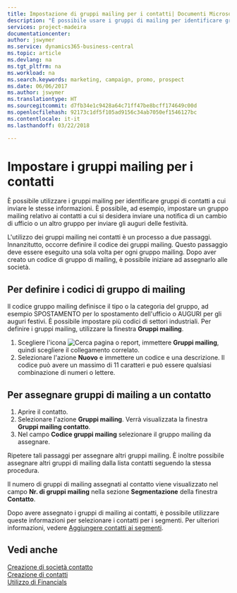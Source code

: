 ```yaml
---
title: Impostazione di gruppi mailing per i contatti| Documenti Microsoft
description: "È possibile usare i gruppi di mailing per identificare gruppi di contatti a cui inviare le stesse informazioni, ad esempio per una campagna marketing o promozionale."
services: project-madeira
documentationcenter: 
author: jswymer
ms.service: dynamics365-business-central
ms.topic: article
ms.devlang: na
ms.tgt_pltfrm: na
ms.workload: na
ms.search.keywords: marketing, campaign, promo, prospect
ms.date: 06/06/2017
ms.author: jswymer
ms.translationtype: HT
ms.sourcegitcommit: d7fb34e1c9428a64c71ff47be8bcff174649c00d
ms.openlocfilehash: 92173c1df5f105ad9156c34ab7050ef1546127bc
ms.contentlocale: it-it
ms.lasthandoff: 03/22/2018

---
```

# <a name="set-up-mailing-groups-for-contacts"></a>Impostare i gruppi mailing per i contatti
È possibile utilizzare i gruppi mailing per identificare gruppi di contatti a cui inviare le stesse informazioni. È possibile, ad esempio, impostare un gruppo mailing relativo ai contatti a cui si desidera inviare una notifica di un cambio di ufficio o un altro gruppo per inviare gli auguri delle festività.

L'utilizzo dei gruppi mailing nei contatti è un processo a due passaggi. Innanzitutto, occorre definire il codice dei gruppi mailing. Questo passaggio deve essere eseguito una sola volta per ogni gruppo mailing. Dopo aver creato un codice di gruppo di mailing, è possibile iniziare ad assegnarlo alle società.

## <a name="to-define-mailing-group-codes"></a>Per definire i codici di gruppo di mailing
Il codice gruppo mailing definisce il tipo o la categoria del gruppo, ad esempio SPOSTAMENTO per lo spostamento dell'ufficio o AUGURI per gli auguri festivi. È possibile impostare più codici di settori industriali. Per definire i gruppi mailing, utilizzare la finestra **Gruppi mailing**.

1. Scegliere l'icona ![Cerca pagina o report](media/ui-search/search_small.png "icona Cerca pagina o report"), immettere **Gruppi mailing**, quindi scegliere il collegamento correlato.
2. Selezionare l'azione **Nuovo** e immettere un codice e una descrizione. Il codice può avere un massimo di 11 caratteri e può essere qualsiasi combinazione di numeri o lettere.

## <a name="AssignMailGroupContact"></a> Per assegnare gruppi di mailing a un contatto
1. Aprire il contatto.
2. Selezionare l'azione **Gruppi mailing**. Verrà visualizzata la finestra **Gruppi mailing contatto**.
3. Nel campo **Codice gruppi mailing** selezionare il gruppo mailing da assegnare.

Ripetere tali passaggi per assegnare altri gruppi mailing. È inoltre possibile assegnare altri gruppi di mailing dalla lista contatti seguendo la stessa procedura.

Il numero di gruppi di mailing assegnati al contatto viene visualizzato nel campo **Nr. di gruppi mailing** nella sezione **Segmentazione** della finestra **Contatto**.

Dopo avere assegnato i gruppi di mailing ai contatti, è possibile utilizzare queste informazioni per selezionare i contatti per i segmenti. Per ulteriori informazioni, vedere [Aggiungere contatti ai segmenti](marketing-add-contact-segment.md).

## <a name="see-also"></a>Vedi anche
[Creazione di società contatto](marketing-create-contact-companies.md)  
[Creazione di contatti](marketing-create-contact-persons.md)  
[Utilizzo di Financials](ui-work-product.md)

